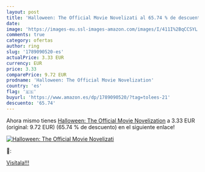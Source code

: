 ```yaml
---
layout: post
title: 'Halloween: The Official Movie Novelizati al 65.74 % de descuento'
date: 
image: 'https://images-eu.ssl-images-amazon.com/images/I/411I%2BqCCSYL._SL200_.jpg'
comments: true
category: ofertas
author: ring
slug: '1789090520-es'
actualPrice: 3.33 EUR
currency: EUR
price: 3.33
comparePrice: 9.72 EUR
prodname: 'Halloween: The Official Movie Novelization'
country: 'es'
flag: '🇪🇸'
buyurl: 'https://www.amazon.es/dp/1789090520/?tag=tolees-21'
descuento: '65.74'
---
```


Ahora mismo tienes [Halloween: The Official Movie Novelization](https://www.amazon.es/dp/1789090520/?tag=tolees-21) a 3.33 EUR (original: 9.72 EUR) (65.74 %  de descuento) en el siguiente enlace!

[![Halloween: The Official Movie Novelizati](https://images-eu.ssl-images-amazon.com/images/I/411I%2BqCCSYL._SL200_.jpg)](https://www.amazon.es/dp/1789090520/?tag=tolees-21)

🔎:


[Visítala!!!](https://www.amazon.es/dp/1789090520/?tag=tolees-21)

